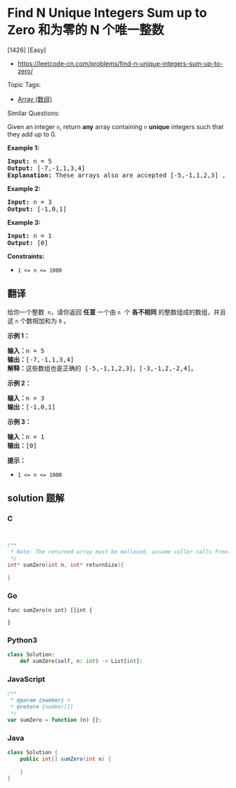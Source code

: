 # Find N Unique Integers Sum up to Zero 和为零的 N 个唯一整数

[1426] [Easy]

- https://leetcode-cn.com/problems/find-n-unique-integers-sum-up-to-zero/

Topic Tags:

- [Array (数组)](https://leetcode-cn.com/tag/array/)

Similar Questions:

Given an integer `n`, return **any** array containing `n` **unique** integers such that they add up to 0.

**Example 1:**

<pre><strong>Input:</strong> n = 5
<strong>Output:</strong> [-7,-1,1,3,4]
<strong>Explanation:</strong> These arrays also are accepted [-5,-1,1,2,3] , [-3,-1,2,-2,4].
</pre>

**Example 2:**

<pre><strong>Input:</strong> n = 3
<strong>Output:</strong> [-1,0,1]
</pre>

**Example 3:**

<pre><strong>Input:</strong> n = 1
<strong>Output:</strong> [0]
</pre>

**Constraints:**

- `1 <= n <= 1000`

## 翻译

给你一个整数  `n`，请你返回 **任意** 一个由 `n`  个 **各不相同** 的整数组成的数组，并且这 `n` 个数相加和为 `0` 。

**示例 1：**

<pre><strong>输入：</strong>n = 5
<strong>输出：</strong>[-7,-1,1,3,4]
<strong>解释：</strong>这些数组也是正确的 [-5,-1,1,2,3]，[-3,-1,2,-2,4]。
</pre>

**示例 2：**

<pre><strong>输入：</strong>n = 3
<strong>输出：</strong>[-1,0,1]
</pre>

**示例 3：**

<pre><strong>输入：</strong>n = 1
<strong>输出：</strong>[0]
</pre>

**提示：**

- `1 <= n <= 1000`

## solution 题解

### C

```c


/**
 * Note: The returned array must be malloced, assume caller calls free().
 */
int* sumZero(int n, int* returnSize){

}
```

### Go

```golang
func sumZero(n int) []int {

}
```

### Python3

```python
class Solution:
    def sumZero(self, n: int) -> List[int]:
```

### JavaScript

```javascript
/**
 * @param {number} n
 * @return {number[]}
 */
var sumZero = function (n) {};
```

### Java

```java
class Solution {
    public int[] sumZero(int n) {

    }
}
```
